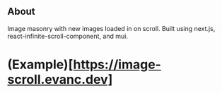 ## About

Image masonry with new images loaded in on scroll. Built using next.js, react-infinite-scroll-component, and mui.

# (Example)[https://image-scroll.evanc.dev]

